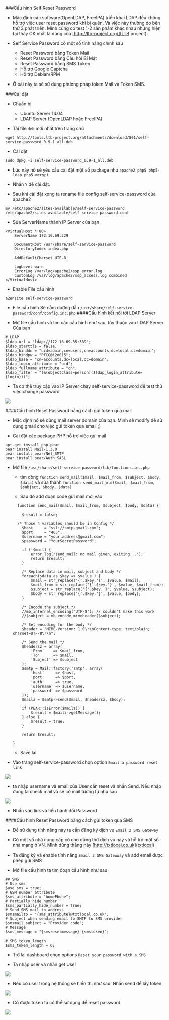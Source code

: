###Cấu hình Self Reset Password

- Mặc định các software(OpenLDAP, FreeIPA) triển khai LDAP đều không hỗ trợ việc user reset password khi bị quên. Và việc này thường do bên thứ 3 phát triển. Mình cũng có test 1-2 sản phẩm khác nhau nhưng hiện tại thấy OK nhất là dùng của [http://ltb-project.org/](LTB project).

- Self Service Password có một số tính năng chính sau

  - Reset Password bằng Token Mail
  - Reset Password bằng Câu hỏi Bí Mật
  - Reset Password bằng SMS Token
  - Hỗ trợ Google Captcha
  - Hỗ trợ Debian/RPM

- Ở bài này ta sẽ sử dụng phương pháp token Mail và Token SMS.

###Cài đặt

- Chuẩn bị

  - Ubuntu Server 14.04
  - LDAP Server (OpenLDAP hoặc FreeIPA)

- Tải file `deb` mới nhất trên trang chủ

`wget http://tools.ltb-project.org/attachments/download/801/self-service-password_0.9-1_all.deb`

- Cài đặt

`sudo dpkg -i self-service-password_0.9-1_all.deb`

- Lúc này nó sẽ yêu cầu cài đặt một số package như `apache2 php5 php5-ldap php5-mcrypt`

- Nhấn `Y` để cài đặt.

- Sau khi cài đặt xong ta rename file config self-service-password của apache2

`mv /etc/apache2/sites-available/self-service-password /etc/apache2/sites-available/self-service-password.conf`

- Sửa ServerName thành IP Server của bạn

```
<VirtualHost *:80>
	ServerName 172.16.69.229

	DocumentRoot /usr/share/self-service-password
	DirectoryIndex index.php

	AddDefaultCharset UTF-8

	LogLevel warn
	ErrorLog /var/log/apache2/ssp_error.log
	CustomLog /var/log/apache2/ssp_access.log combined
</VirtualHost>

```
- Enable File cấu hình

`a2ensite self-service-password`

- File cấu hình Sẽ nằm dường dẫn  `/usr/share/self-service-password/conf/config.inc.php`
####Cấu hình kết nối tới LDAP Server

- Mở file cấu hình và tìm các cấu hình như sau, tùy thuộc vào LDAP Server Của bạn

```
# LDAP
$ldap_url = "ldap://172.16.69.35:389";
$ldap_starttls = false;
$ldap_binddn = "uid=admin,cn=users,cn=accounts,dc=local,dc=domain";
$ldap_bindpw = "PTCC@!2o015";
$ldap_base = "cn=accounts,dc=local,dc=domain";
$ldap_login_attribute = "uid";
$ldap_fullname_attribute = "cn";
$ldap_filter = "(&(objectClass=person)($ldap_login_attribute={login}))";

```
- Ta có thể truy cập vào IP Server chạy self-service-password để test thử việc change password

<img src="images/password/changePassword.png">

####Cấu hình Reset Password bằng cách gửi token qua mail

- Mặc định nó sẽ dùng mail server domain của bạn. Mình sẽ modify để sử dụng gmail cho việc gửi token qua email ;)

- Cài đặt các package PHP hỗ trợ việc gửi mail

```
apt-get install php-pear
pear install Mail-1.3.0
pear install pear/Net_SMTP
pear install pear/Auth_SASL              
```

- Mở file `/usr/share/self-service-password/lib/functions.inc.php`

  - tìm dòng `function send_mail($mail, $mail_from, $subject, $body, $data)` và sửa thành `function send_mail_old($mail, $mail_from, $subject, $body, $data)`

  - Sau đó add đoạn code gửi mail mới vào

  ```
    function send_mail($mail, $mail_from, $subject, $body, $data) {

      $result = false;

  	/* Those 4 variables should be in Config */
      $host     = "ssl://smtp.gmail.com";
      $port     = "465";
      $username = "your.address@gmail.com";
      $password = "YourSecretPassword";

      if (!$mail) {
          error_log("send_mail: no mail given, exiting...");
          return $result;
      }

      /* Replace data in mail, subject and body */
      foreach($data as $key => $value ) {
          $mail = str_replace('{'.$key.'}', $value, $mail);
          $mail_from = str_replace('{'.$key.'}', $value, $mail_from);
          $subject = str_replace('{'.$key.'}', $value, $subject);
          $body = str_replace('{'.$key.'}', $value, $body);
      }

      /* Encode the subject */
      //mb_internal_encoding("UTF-8"); // couldn't make this work
      //$subject = mb_encode_mimeheader($subject);

      /* Set encoding for the body */
      $header = "MIME-Version: 1.0\r\nContent-type: text/plain; charset=UTF-8\r\n";

      /* Send the mail */
      $headersz = array(
          'From'    => $mail_from,
          'To'      => $mail,
          'Subject' => $subject
      );
      $smtp = Mail::factory('smtp', array(
          'host'     => $host,
          'port'     => $port,
          'auth'     => true,
          'username' => $username,
          'password' => $password
      ));
      $mailz = $smtp->send($mail, $headersz, $body);

      if (PEAR::isError($mailz)) {
          $result = $mailz->getMessage();
      } else {
          $result = true;
      }

      return $result;

  }

  ```

  - Save lại

- Vào trang self-service-password chọn option `Email a password reset link`

<img src="images/password/resetbyMail.png">

- ta nhập username và email của User cần reset và nhấn Send. Nếu nhập đúng ta check mail và sẽ có mail tương tự như sau

<img src="images/password/email.png">

- Nhấn vào link và tiến hành đổi Password

####Cấu hình Reset Password bằng cách gửi token qua SMS

- Để sử dụng tính năng này ta cần đăng ký dịch vụ `Email 2 SMS Gateway`

- Có một số nhà cung cấp có cho dùng thử dịch vụ này và hỗ trợ một số nhà mạng ở VN. Mình dùng thằng này [http://txtlocal.co.uk](txtlocal)

- Ta đăng ký và enable tính năng `Email 2 SMS Gatewway` và add email được phép gửi SMS

- Mở file cấu hình ta tìm đoạn cấu hình như sau

```
## SMS
# Use sms
$use_sms = true;
# GSM number attribute
$sms_attribute = "homePhone";
# Partially hide number
$sms_partially_hide_number = true;
# Send SMS mail to address
$smsmailto = "{sms_attribute}@txtlocal.co.uk";
# Subject when sending email to SMTP to SMS provider
$smsmail_subject = "Provider code";
# Message
$sms_message = "{smsresetmessage} {smstoken}";

# SMS token length
$sms_token_length = 6;

```

- Trở lại dashboard chọn options `Reset your password with a SMS`

- Ta nhập user và nhấn get User

<img src="images/password/getUser.png">

- Nếu có user trong hệ thống sẽ hiển thị như sau. Nhấn send để lấy token

<img src="images/password/sendSMS.png">

- Có được token ta có thể sử dụng để reset password

<img src="images/password/token.jpg">
